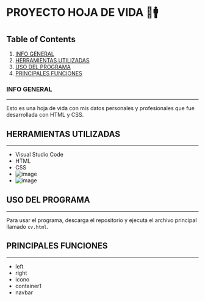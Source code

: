 # PROYECTO HOJA DE VIDA 🎯🚹

## Table of Contents
1. [INFO GENERAL](#info-general)
2. [HERRAMIENTAS UTILIZADAS](#herramientas-utilizadas)
3. [USO DEL PROGRAMA](#uso-del-programa)
4. [PRINCIPALES FUNCIONES](#principales-funciones)

### INFO GENERAL
***
Esto es una hoja de vida con mis datos personales y profesionales que fue desarrollada con HTML y CSS.

## HERRAMIENTAS UTILIZADAS
***
* Visual Studio Code
* HTML
* CSS
* ![image](https://github.com/user-attachments/assets/b6ab5397-b7b9-4f3d-854f-77649735d21f)
* ![image](https://github.com/user-attachments/assets/f64d51c8-fc67-432d-86e5-f8f6ebb20f9a)

## USO DEL PROGRAMA
***
Para usar el programa, descarga el repositorio y ejecuta el archivo principal llamado `cv.html`.

## PRINCIPALES FUNCIONES
***
* left
* right
* icono
* container1
* navbar
